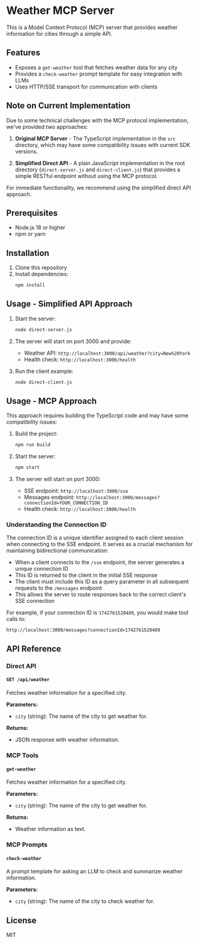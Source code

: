# Weather MCP Server

This is a Model Context Protocol (MCP) server that provides weather information for cities through a simple API.

## Features

- Exposes a `get-weather` tool that fetches weather data for any city
- Provides a `check-weather` prompt template for easy integration with LLMs
- Uses HTTP/SSE transport for communication with clients

## Note on Current Implementation

Due to some technical challenges with the MCP protocol implementation, we've provided two approaches:

1. **Original MCP Server** - The TypeScript implementation in the `src` directory, which may have some compatibility issues with current SDK versions.

2. **Simplified Direct API** - A plain JavaScript implementation in the root directory (`direct-server.js` and `direct-client.js`) that provides a simple RESTful endpoint without using the MCP protocol.

For immediate functionality, we recommend using the simplified direct API approach.

## Prerequisites

- Node.js 18 or higher
- npm or yarn

## Installation

1. Clone this repository
2. Install dependencies:
   ```bash
   npm install
   ```

## Usage - Simplified API Approach

1. Start the server:
   ```bash
   node direct-server.js
   ```

2. The server will start on port 3000 and provide:
   - Weather API: `http://localhost:3000/api/weather?city=New%20York`
   - Health check: `http://localhost:3000/health`

3. Run the client example:
   ```bash
   node direct-client.js
   ```

## Usage - MCP Approach

This approach requires building the TypeScript code and may have some compatibility issues:

1. Build the project:
   ```bash
   npm run build
   ```

2. Start the server:
   ```bash
   npm start
   ```

3. The server will start on port 3000:
   - SSE endpoint: `http://localhost:3000/sse`
   - Messages endpoint: `http://localhost:3000/messages?connectionId=YOUR_CONNECTION_ID`
   - Health check: `http://localhost:3000/health`

### Understanding the Connection ID

The connection ID is a unique identifier assigned to each client session when connecting to the SSE endpoint. It serves as a crucial mechanism for maintaining bidirectional communication:

- When a client connects to the `/sse` endpoint, the server generates a unique connection ID
- This ID is returned to the client in the initial SSE response
- The client must include this ID as a query parameter in all subsequent requests to the `/messages` endpoint
- This allows the server to route responses back to the correct client's SSE connection

For example, if your connection ID is `1742761520489`, you would make tool calls to:
```
http://localhost:3000/messages?connectionId=1742761520489
```

## API Reference

### Direct API

#### `GET /api/weather`

Fetches weather information for a specified city.

**Parameters:**
- `city` (string): The name of the city to get weather for.

**Returns:**
- JSON response with weather information.

### MCP Tools

#### `get-weather`

Fetches weather information for a specified city.

**Parameters:**
- `city` (string): The name of the city to get weather for.

**Returns:**
- Weather information as text.

### MCP Prompts

#### `check-weather`

A prompt template for asking an LLM to check and summarize weather information.

**Parameters:**
- `city` (string): The name of the city to check weather for.

## License

MIT 
